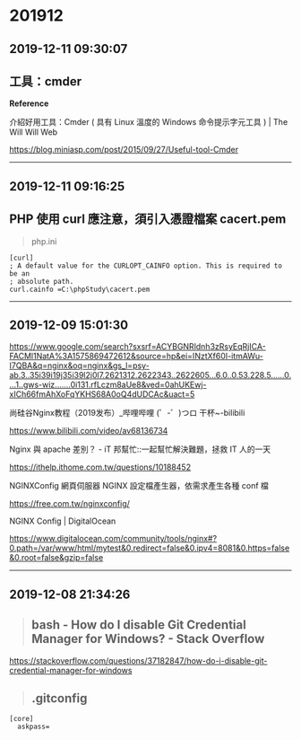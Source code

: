 # 201912

## 2019-12-11 09:30:07
## 工具：cmder

**Reference**

介紹好用工具：Cmder ( 具有 Linux 溫度的 Windows 命令提示字元工具 ) | The Will Will Web

https://blog.miniasp.com/post/2015/09/27/Useful-tool-Cmder


------

## 2019-12-11 09:16:25

## PHP 使用 curl 應注意，須引入憑證檔案 cacert.pem


> php.ini

```
[curl]
; A default value for the CURLOPT_CAINFO option. This is required to be an
; absolute path.
curl.cainfo =C:\phpStudy\cacert.pem
```

------
## 2019-12-09 15:01:30
https://www.google.com/search?sxsrf=ACYBGNRldnh3zRsyEqRjICA-FACMl1NatA%3A1575869472612&source=hp&ei=INztXf60I-itmAWu-I7QBA&q=nginx&oq=nginx&gs_l=psy-ab.3..35i39i19j35i39l2j0l7.2621312.2622343..2622605...6.0..0.53.228.5......0....1..gws-wiz.......0i131.rfLczm8aUe8&ved=0ahUKEwj-xICh66fmAhXoFqYKHS68A0oQ4dUDCAc&uact=5

尚硅谷Nginx教程（2019发布）_哔哩哔哩 (゜-゜)つロ 干杯~-bilibili

https://www.bilibili.com/video/av68136734

Nginx 與 apache 差別？ - iT 邦幫忙::一起幫忙解決難題，拯救 IT 人的一天

https://ithelp.ithome.com.tw/questions/10188452

NGINXConfig 網頁伺服器 NGINX 設定檔產生器，依需求產生各種 conf 檔

https://free.com.tw/nginxconfig/

NGINX Config | DigitalOcean

https://www.digitalocean.com/community/tools/nginx#?0.path=/var/www/html/mytest&0.redirect=false&0.ipv4=8081&0.https=false&0.root=false&gzip=false

------
## 2019-12-08 21:34:26



>## bash - How do I disable Git Credential Manager for Windows? - Stack Overflow

https://stackoverflow.com/questions/37182847/how-do-i-disable-git-credential-manager-for-windows


>## .gitconfig

```
[core]
  askpass=
```

